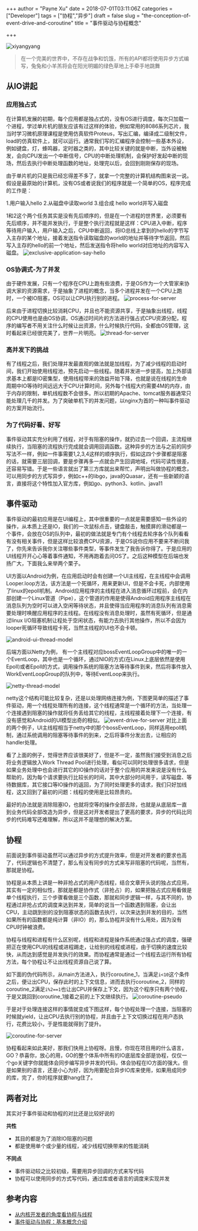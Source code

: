 +++
author = "Payne Xu"
date = 2018-07-01T03:11:06Z
categories = ["Developer"]
tags = ["协程","异步"]
draft = false
slug = "the-conception-of-event-drive-and-coroutine"
title = "事件驱动与协程概念"

+++

![xiyangyang](https://storage.blog.fliaping.com/2018/06/xiyangyang.png)

> 在一个完美的世界中，不存在战争和饥饿，所有的API都将使用异步方式编写，兔兔和小羊羔将会在阳光明媚的绿色草地上手牵手地跳舞

<!--more-->

## 从IO讲起
### 应用独占式
在计算机发展的初期，每个应用都是独占式的，没有OS进行调度，每次只加载一个进程，学过单片机的朋友应该有过这样的体验，例如常用的8086系列芯片，我当时学习微机原理课程是使用仿真软件Proteus，写出汇编，编译成二级制文件，load的仿真软件上，就可以运行。通常我们写的汇编程序会控制一些基本外设，例如键盘，灯，蜂鸣器，定时器之类的，其中比较关键的就是中断，当外设被触发，会向CPU发出一个中断信号，CPU的中断处理机制，会保护好发起中断的现场，然后去执行中断处理函数的地址，处理完以后，会回到刚刚保存的现场。

由于单片机的只是我已经忘得差不多了，就拿一个完整的计算机结构图来说一说。假设是最原始的计算机，没有OS或者说我们的程序就是一个简单的OS，程序完成的工作是：

1.用户输入hello
2.从磁盘中读取world
3.组合成 hello world并写入磁盘

1和2这个两个任务其实是没有先后顺序的，但是在一个进程的世界里，必须要有先后顺序，并不能并发执行，于是整个执行流程就是这样：CPU进入中断，程序等待用户输入，用户输入之后，CPU中断返回，将IO总线上拿到的hello的字节写入主存的某个地址，接着发送指令读取磁盘的world的地址并等待字节返回，然后写入主存的hello的前一个地址，然后发送指令将hello world对应地址的内容写入磁盘。
![exclusive-application-say-hello](https://storage.blog.fliaping.com/2018/06/exclusive-application-say-hello.png)

### OS协调式-为了并发
由于硬件发展，只有一个程序在CPU上跑有些浪费，于是OS作为一个大管家来协调大家的资源需求，于是抽象了进程的概念，当多个进程并发在一个CPU上跑时，一个被IO阻塞，OS可以让CPU执行别的进程。
![process-for-server](https://storage.blog.fliaping.com/2018/06/process-for-server.png)

后来由于进程切换比较消耗CPU，并且也不能资源共享，于是抽象出线程，线程的CPU使用也是由OS协调，OS通过时间片的方法进行强占式CPU资源分配，程序的编写者不用关注什么时候让出资源，什么时候执行代码，全都由OS管理，这时看起来已经很完美了，世界一片明亮。
![thread-for-server](https://storage.blog.fliaping.com/2018/06/thread-for-server.png)

### 高并发下的挑战
有了线程之后，我们处理并发最直观的做法就是加线程，为了减少线程的启动时间，我们开始使用线程池，预先启动一些线程。随着并发进一步提高，加上外部请求基本上都是IO密集型，使用线程带来的效益开始下降，也就是说在线程的生命周期中IO等待时间远远大于CPU计算时间，另外每个线程大约需要4M的内存，由于内存的限制，单机线程数不会很多。所以初期的Apache、tomcat服务器通常只能处理几千的并发。为了突破单机下的并发问题，以nginx为首的一种叫事件驱动的方案开始流行。

### 为了代码好看、好写
事件驱动其实充分利用了线程，对于有阻塞的操作，就扔过去一个回调，主流程继续执行，当阻塞的流程执行完成就会调用回调函数。这种异步的方法与之前的同步写法不一样，例如一件事需要1,2,3,4这样的顺序执行，假如这四个步骤都是阻塞的话，就需要三层回调，要是步骤再多一点就会产生回调地域，代码可读性很差，还容易写错。于是一些语言就出了第三方库就出来帮忙，声明出叫做协程的概念，可以用同步的方式写异步，例如c++的libgo，java的Quasar，还有一些新颖的语言，直接将这个特性加入官方库，例如go、python3、kotlin、java11

## 事件驱动

事件驱动的最初应用是在UI编程上，其中很重要的一点就是需要感知一些外设的操作，从本质上还是IO，我们的一次鼠标点击，键盘敲击，触摸屏的滑动都是一个事件，会放在OS的队列中，最初的做法就是专门有个线程去轮序各个队列看看有没有相关事件，但是这样比较浪费CPU资源，于是OS说你应用不要来不断问我了，你先来告诉我你关注哪些事件类型，等事件发生了我告诉你得了。于是应用的UI线程开开心心等着事件通知，不用再跑着去问OS了。之后这种模型在后端也发扬广大，下面我么来举两个栗子。

UI方面以Android为例，在应用启动时会有创建一个UI主线程，在主线程中会调用Looper.loop方法，该方法是一个死循环，用来更新UI，但是不会卡死，内部使用了linux的epoll机制。Android应用程序的主线程在进入消息循环过程前，会在内部创建一个Linux管道（Pipe），这个管道的作用是使得Android应用程序主线程在消息队列为空时可以进入空闲等待状态，并且使得当应用程序的消息队列有消息需要处理时唤醒应用程序的主线程。在线程没有消息处理时，虽然有死循环，但是通过linux I/O阻塞机制让程处于空闲状态，有能力去执行其他操作，所以不会因为looper死循环导致线程卡死，当然主线程的UI也不会卡顿。

![android-ui-thread-model](https://storage.blog.fliaping.com/2018/06/android-ui-thread-model.png)


后端方面以Netty为例， 有一个主线程对应bossEventLoopGroup中的唯一的一个EventLoop，其中也是一个循环，通过NIO的方式(在Linux上底层依然是使用Epoll)或者Epoll的方式，调用操作系统的阻塞方法等待事件到来，然后将事件放入WorkEventLoopGroup的队列中，等待EventLoop来执行。

![netty-thread-model](https://storage.blog.fliaping.com/2018/06/netty-thread-model.jpeg)

netty这个结构可能比较复杂，还是以处理网络连接为例，下图更简单的描述了事件驱动，用一个线程处理所有的连接，这个线程通常是一个循环的方法，当处理一个连接遇到阻塞的操作就将任务丢给其它的线程，主线程接着处理下一个连接，有没有感觉和Android的UI模型出奇的相似。
![event-drive-for-server](https://storage.blog.fliaping.com/2018/06/event-drive-for-server.png)
对比上面的两个例子，UI主线程相当于netty中的那个bossEventLoop，同样适用epoll机制，通过系统调用的阻塞等待事件的到来，之后将事件分发出去，让相应的handler处理。

看了上面的例子，觉得世界应该很美好了，但是不一定，虽然我们接受到消息之后将业务逻辑放入Work Thread Pool进行处理，看似可以同时处理很多请求，但是如果业务处理中也会进行其它的IO操作的话对于整个应用的并发来说是没有什么帮助的，因为每个请求要执行比较长的时间，其中大部分时间用于，读写磁盘、等待数据库，其它接口等IO操作的返回，为了同时处理更多的请求，我们只好加线程，这又回到了最初的问题：线程的使用是比较昂贵的。

最好的办法就是消除阻塞IO，也就将空等的操作全部去除，也就是从底层库一直到业务代码全部改造为异步，但是这对开发者提出了更高的要求，异步的代码比同步的代码难写还难理解，所以这并不是理想的解决方案。

## 协程
前面说到事件驱动虽然可以通过异步的方式提升效率，但是对开发者的要求也高了，代码逻辑也不清楚了，那么有没有同步的方式来写非阻塞的代码呢，当然有，那就是协程。

协程是从本质上讲是一种非抢占式的用户态线程，结合文章开头说的独占式应用，其实有一定的相似性，那就是都是协作式（非抢占）的，如果把独占式应用看做是单个线程执行，三个步骤看做是三个函数，那就和同步逻辑一样，与其不同的，协程通过非抢占式的调度来达到并发，简单的说当一个函数遇到阻塞，会让出CPU，主动跳到别的没到阻塞状态的函数去执行，以次来达到并发的目的，当然如果所有的函数都是纯计算（非IO）的，那么协程并没有什么用处，因为没有CPU时钟被浪费。

协程与线程和进程有什么区别呢，线程和进程是操作系统通过强占式的调度，强硬把正在使用CPU的线程或进程踢走，让给别的线程或进程，由于切换的速度比较快，从而达到感觉是并发执行的效果。而协程通常是通过一个线程去运行所有协程方法，每个协程让不让出线程资源自己说了算。

如下面的伪代码所示，从main方法进入，执行coroutine_1，当满足`i<10`这个条件之后，便让出CPU，保存此时的上下文信息，进而去执行coroutine_2，同样的coroutine_2满足`i%2==1`也让出CPU并保存上下文，因为这个程序只有两个协程，于是又跳回到coroutine_1接着之前的上下文继续执行。
![coroutine-pseudo](https://storage.blog.fliaping.com/2018/06/coroutine-pseudo.png)

于是对于处理连接这样的事情就变成下图这样，每个协程处理一个连接，当阻塞的时候就yield，让出CPU去执行别的协程，并且由于上下文切换过程在用户态执行，花费比较小，于是性能就得到了提升。

![coroutine-for-server](https://storage.blog.fliaping.com/2018/06/coroutine-for-server.png)

协程看起来如此美好，那我们快用上协程呀。且慢，你现在项目用的什么语言，GO？恭喜你，放心的用，GO的整个体系中所有的IO底层库全部是协程，仅仅一个go关键字你就能体会同步编写异步并发的代码，体会协程在IO方面的强大。但是如果别的语言，还是小心为好，因为用要配合异步IO库来使用，如果用成同步的库，完了，你的程序就要hang住了。

## 两者对比

其实对于事件驱动和协程的对比还是比较好说的

**共性**

- 其目的都是为了消除IO阻塞的问题
- 都是使用单个或少量的线程，减少线程切换带来的性能消耗

**不同点**

- 事件驱动较之比较初级，需要用异步回调的方式来写代码
- 协程可以使用同步的方式写代码，通过库或者语言的调度来实现并发


## 参考内容
- [从内核开发者的角度看协程与线程](https://steemit.com/coroutine/@waterflier/7wnfah)
- [事件驱动与协程：基本概念介绍](https://zhuanlan.zhihu.com/p/31410589)